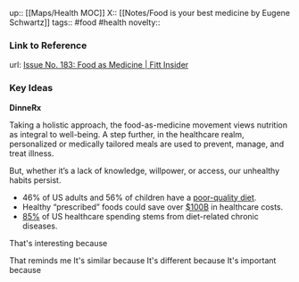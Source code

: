 up:: [[Maps/Health MOC]]
X:: [[Notes/Food is your best medicine by Eugene Schwartz]]
tags:: #food #health 
novelty:: 

### Link to Reference
url: [Issue No. 183: Food as Medicine | Fitt Insider](https://insider.fitt.co/issue-no-183-food-as-medicine/)

### Key Ideas

**DinneRx**

Taking a holistic approach, the food-as-medicine movement views nutrition as integral to well-being. A step further, in the healthcare realm, personalized or medically tailored meals are used to prevent, manage, and treat illness.

But, whether it’s a lack of knowledge, willpower, or access, our unhealthy habits persist.

-   46% of US adults and 56% of children have a [poor-quality diet](https://theconversation.com/a-nutrition-report-card-for-americans-dark-clouds-silver-linings-156200#:~:text=Almost%20half%20of%20U.S.%20adults,%25%2C%20have%20a%20poor%20diet.).
-   Healthy “prescribed” foods could save over [$100B](https://now.tufts.edu/2019/03/19/prescribing-healthy-food-medicaremedicaid-cost-effective-could-improve-health-outcomes) in healthcare costs.
-   [85%](https://sites.tufts.edu/nutritionadvisory/files/2021/07/Fleischhacker-2020-Strengthening-national-nutrition-research-AJCN.pdf) of US healthcare spending stems from diet-related chronic diseases.



That's interesting because

That reminds me
It's similar because
It's different because
It's important because